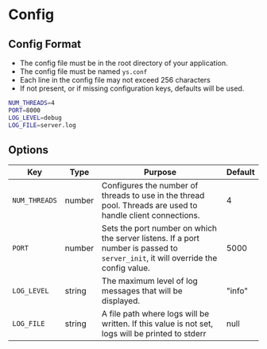 # Config

## Config Format

* The config file must be in the root directory of your application.
* The config file must be named `ys.conf`
* Each line in the config file may not exceed 256 characters
* If not present, or if missing configuration keys, defaults will be used.

```sh
NUM_THREADS=4
PORT=8000
LOG_LEVEL=debug
LOG_FILE=server.log
```

## Options

|Key|Type|Purpose|Default|
|-|-|-|-|
|`NUM_THREADS`|number|Configures the number of threads to use in the thread pool. Threads are used to handle client connections.|4|
|`PORT`|number|Sets the port number on which the server listens. If a port number is passed to `server_init`, it will override the config value.|5000|
|`LOG_LEVEL`|string|The maximum level of log messages that will be displayed. |"info"|"debug"|"verbose"|
|`LOG_FILE`|string|A file path where logs will be written. If this value is not set, logs will be printed to stderr|null|
